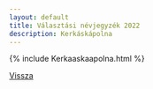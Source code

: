 ```yaml
---
layout: default
title: Választási névjegyzék 2022
description: Kerkáskápolna
---
```


{% include Kerkaaskaapolna.html %}

[Vissza](./)